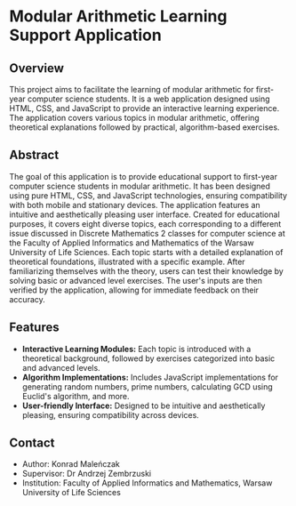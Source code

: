 # Modular Arithmetic Learning Support Application

## Overview

This project aims to facilitate the learning of modular arithmetic for first-year computer science students. It is a web application designed using HTML, CSS, and JavaScript to provide an interactive learning experience. The application covers various topics in modular arithmetic, offering theoretical explanations followed by practical, algorithm-based exercises.

## Abstract

The goal of this application is to provide educational support to first-year computer science students in modular arithmetic. It has been designed using pure HTML, CSS, and JavaScript technologies, ensuring compatibility with both mobile and stationary devices. The application features an intuitive and aesthetically pleasing user interface. Created for educational purposes, it covers eight diverse topics, each corresponding to a different issue discussed in Discrete Mathematics 2 classes for computer science at the Faculty of Applied Informatics and Mathematics of the Warsaw University of Life Sciences. Each topic starts with a detailed explanation of theoretical foundations, illustrated with a specific example. After familiarizing themselves with the theory, users can test their knowledge by solving basic or advanced level exercises. The user's inputs are then verified by the application, allowing for immediate feedback on their accuracy.

## Features

- **Interactive Learning Modules:** Each topic is introduced with a theoretical background, followed by exercises categorized into basic and advanced levels.
- **Algorithm Implementations:** Includes JavaScript implementations for generating random numbers, prime numbers, calculating GCD using Euclid's algorithm, and more.
- **User-friendly Interface:** Designed to be intuitive and aesthetically pleasing, ensuring compatibility across devices.

## Contact
- Author: Konrad Maleńczak
- Supervisor: Dr Andrzej Zembrzuski
- Institution: Faculty of Applied Informatics and Mathematics, Warsaw University of Life Sciences
